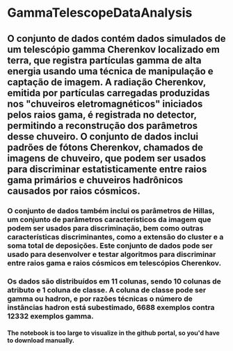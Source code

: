 # GammaTelescopeDataAnalysis

## O conjunto de dados contém dados simulados de um telescópio gamma Cherenkov localizado em terra, que registra partículas gamma de alta energia usando uma técnica de manipulação e captação de imagem. A radiação Cherenkov, emitida por partículas carregadas produzidas nos "chuveiros eletromagnéticos" iniciados pelos raios gama, é registrada no detector, permitindo a reconstrução dos parâmetros desse chuveiro. O conjunto de dados inclui padrões de fótons Cherenkov, chamados de imagens de chuveiro, que podem ser usados para discriminar estatisticamente entre raios gama primários e chuveiros hadrônicos causados por raios cósmicos.

### O conjunto de dados também inclui os parâmetros de Hillas, um conjunto de parâmetros característicos da imagem que podem ser usados para discriminação, bem como outras características discriminantes, como a extensão do cluster e a soma total de deposições. Este conjunto de dados pode ser usado para desenvolver e testar algoritmos para discriminar entre raios gama e raios cósmicos em telescópios Cherenkov.

### Os dados são distribuídos em 11 colunas, sendo 10 colunas de atributo e 1 coluna de classe. A coluna de classe pode ser gamma ou hadron, e por razões técnicas o número de instâncias hadron está subestimado, 6688 exemplos contra 12332 exemplos gamma.

#### The notebook is too large to visualize in the github portal, so you'd have to download manually.
